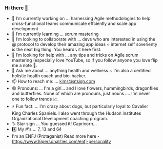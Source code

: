 ### Hi there 👋

- 🔭 I’m currently working on ... harnessing Agile methodologies to help cross-functional teams communicate effciently and scale app development
- 🌱 I’m currently learning ... scrum mastering 
- 👯 I’m looking to collaborate with ... devs who are interested in using the @ protocol to develop their amazing app ideas ~ internet self soverienty is the next big thing.  You heard 📞 it here first.
- 🤔 I’m looking for help with ... any tips and tricks on Agile scrum mastering (especially love YouTube, so if you follow anyone you love flip me a note 📧.
- 💬 Ask me about ... anything health and wellness ~ I'm also a certified holistic health coach and bio-hacker.
- 📫 How to reach me: ... kims@atsign.com
- 😄 Pronouns: ... I'm a girl... and I love flowers, hummingbirds, dragonflies and butterflies. None of which are pronouns, just nouns .... I'm never one to follow trends 📈.
- ⚡ Fun fact: ... I'm crazy about dogs, but particularly loyal to Cavalier King Charles Spaniels.  I also went through the Hudson Institutes Organizational Development coaching program.
- ♑️ Star sign ... You guessed it!  Capricorn...
- #️⃣ My #'s ... 7, 13 and 64
- I'm an ENFJ (Protaganist) Read more here - https://www.16personalities.com/enfj-personality
